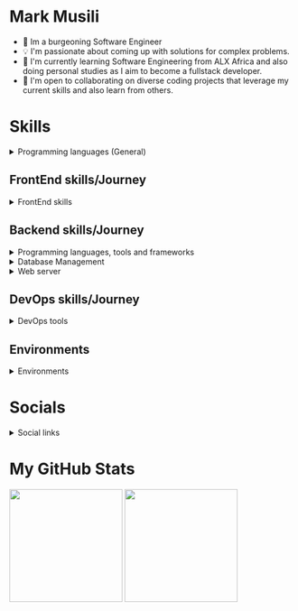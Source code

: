 <h1 align="Left">Mark Musili</h1>

* 👾 Im a burgeoning Software Engineer</h3>
* 💡 I'm passionate about coming up with solutions for complex problems.
* 🧠 I'm currently learning Software Engineering from ALX Africa and also doing personal studies as I aim to become a fullstack developer.
* 🤝 I'm open to collaborating on diverse coding projects that leverage my current skills and also learn from others.

# Skills

<details>
  <summary>Programming languages (General)</summary>
  <p>
    <img title=Python src="https://skillicons.dev/icons?i=python">
    <img title=C src="https://skillicons.dev/icons?i=c">
  </p>
</details>

## FrontEnd skills/Journey
<details>
  <summary>FrontEnd skills</summary>
  <p>
    <img title=HTML src="https://skillicons.dev/icons?i=html">
    <img title=CSS src="https://skillicons.dev/icons?i=css">
    <img title=JavaScript src="https://skillicons.dev/icons?i=js">
    <img title=Figma src="https://skillicons.dev/icons?i=figma">
    <img title=JQuery src="https://skillicons.dev/icons?i=jquery">
  </p>
</details>


## Backend skills/Journey

<details>
  <summary>Programming languages, tools and frameworks</summary>
  <p>
    <img title=Python src="https://skillicons.dev/icons?i=py">
    <img title=Flask src="https://skillicons.dev/icons?i=flask">
    <img title=Node.js src="https://skillicons.dev/icons?i=nodejs">
    <img title=Express src="https://skillicons.dev/icons?i=express">
  </p>
</details>

<details>

  <summary>Database Management</summary>
  <p>
    <img title=MySQL src="https://skillicons.dev/icons?i=mysql">
    <img title=Redis src="https://skillicons.dev/icons?i=redis">
    <img title=MongoDB src="https://skillicons.dev/icons?i=mongo">
  </p>
</details>

<details>
  <summary>Web server</summary>
  <p>
    <img title=Nginx src="https://skillicons.dev/icons?i=nginx">
  </p>
</details>

## DevOps skills/Journey
<details>
  <summary>DevOps tools</summary>
  <p>
    <img title=Bash src="https://skillicons.dev/icons?i=bash">
    <img title=Docker src="https://skillicons.dev/icons?i=docker">
    <img title=Git src="https://skillicons.dev/icons?i=git">
    <img title=GitHub src="https://skillicons.dev/icons?i=github">
  </p>
  </details>

## Environments
<details>
  <summary>Environments</summary>
  <p>
    <img title=Linux src="https://skillicons.dev/icons?i=linux">
    <img title=VisualCodeStudio src="https://skillicons.dev/icons?i=vscode">
    <img title=Vim src="https://skillicons.dev/icons?i=vim">
  </p>
</details>

# Socials
<details>
  <summary>Social links</summary>
  <p>
    <img title=discord src="https://skillicons.dev/icons?i=discord">
    <img title=Twitter src="https://skillicons.dev/icons?i=twitter">
    <img title=LinkedIn src="https://skillicons.dev/icons?i=linkedin">
  </p>
</details>

# My GitHub Stats
<p>
  <img height=200 align="center" src="https://github-readme-stats.vercel.app/api?username=MarkMusili&theme=dark"/>
  <img height=200 align="center" src="https://github-readme-stats.vercel.app/api/top-langs?username=MarkMusili&layout=compact&langs_count=8&card_width=320&theme=dark" />
</p>

